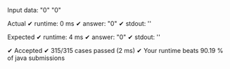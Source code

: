



Input data:
"0"
"0"

Actual
  ✔ runtime: 0 ms
  ✔ answer: "0"
  ✔ stdout: ''

Expected
  ✔ runtime: 4 ms
  ✔ answer: "0"
  ✔ stdout: ''




 ✔ Accepted
  ✔ 315/315 cases passed (2 ms)
  ✔ Your runtime beats 90.19 % of java submissions